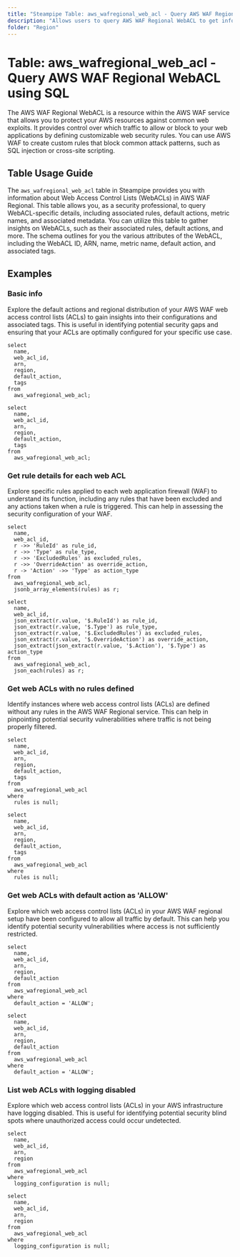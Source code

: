 ```yaml
---
title: "Steampipe Table: aws_wafregional_web_acl - Query AWS WAF Regional WebACL using SQL"
description: "Allows users to query AWS WAF Regional WebACL to get information about AWS WAF Regional WebACLs."
folder: "Region"
---
```


# Table: aws_wafregional_web_acl - Query AWS WAF Regional WebACL using SQL

The AWS WAF Regional WebACL is a resource within the AWS WAF service that allows you to protect your AWS resources against common web exploits. It provides control over which traffic to allow or block to your web applications by defining customizable web security rules. You can use AWS WAF to create custom rules that block common attack patterns, such as SQL injection or cross-site scripting.

## Table Usage Guide

The `aws_wafregional_web_acl` table in Steampipe provides you with information about Web Access Control Lists (WebACLs) in AWS WAF Regional. This table allows you, as a security professional, to query WebACL-specific details, including associated rules, default actions, metric names, and associated metadata. You can utilize this table to gather insights on WebACLs, such as their associated rules, default actions, and more. The schema outlines for you the various attributes of the WebACL, including the WebACL ID, ARN, name, metric name, default action, and associated tags.

## Examples

### Basic info
Explore the default actions and regional distribution of your AWS WAF web access control lists (ACLs) to gain insights into their configurations and associated tags. This is useful in identifying potential security gaps and ensuring that your ACLs are optimally configured for your specific use case.

```sql+postgres
select
  name,
  web_acl_id,
  arn,
  region,
  default_action,
  tags
from
  aws_wafregional_web_acl;
```

```sql+sqlite
select
  name,
  web_acl_id,
  arn,
  region,
  default_action,
  tags
from
  aws_wafregional_web_acl;
```

### Get rule details for each web ACL
Explore specific rules applied to each web application firewall (WAF) to understand its function, including any rules that have been excluded and any actions taken when a rule is triggered. This can help in assessing the security configuration of your WAF.

```sql+postgres
select
  name,
  web_acl_id,
  r ->> 'RuleId' as rule_id,
  r ->> 'Type' as rule_type,
  r ->> 'ExcludedRules' as excluded_rules,
  r ->> 'OverrideAction' as override_action,
  r -> 'Action' ->> 'Type' as action_type
from
  aws_wafregional_web_acl,
  jsonb_array_elements(rules) as r;
```

```sql+sqlite
select
  name,
  web_acl_id,
  json_extract(r.value, '$.RuleId') as rule_id,
  json_extract(r.value, '$.Type') as rule_type,
  json_extract(r.value, '$.ExcludedRules') as excluded_rules,
  json_extract(r.value, '$.OverrideAction') as override_action,
  json_extract(json_extract(r.value, '$.Action'), '$.Type') as action_type
from
  aws_wafregional_web_acl,
  json_each(rules) as r;
```

### Get web ACLs with no rules defined
Identify instances where web access control lists (ACLs) are defined without any rules in the AWS WAF Regional service. This can help in pinpointing potential security vulnerabilities where traffic is not being properly filtered.

```sql+postgres
select
  name,
  web_acl_id,
  arn,
  region,
  default_action,
  tags
from
  aws_wafregional_web_acl
where
  rules is null;
```

```sql+sqlite
select
  name,
  web_acl_id,
  arn,
  region,
  default_action,
  tags
from
  aws_wafregional_web_acl
where
  rules is null;
```

### Get web ACLs with default action as 'ALLOW'
Explore which web access control lists (ACLs) in your AWS WAF regional setup have been configured to allow all traffic by default. This can help you identify potential security vulnerabilities where access is not sufficiently restricted.

```sql+postgres
select
  name,
  web_acl_id,
  arn,
  region,
  default_action
from
  aws_wafregional_web_acl
where
  default_action = 'ALLOW';
```

```sql+sqlite
select
  name,
  web_acl_id,
  arn,
  region,
  default_action
from
  aws_wafregional_web_acl
where
  default_action = 'ALLOW';
```

### List web ACLs with logging disabled
Explore which web access control lists (ACLs) in your AWS infrastructure have logging disabled. This is useful for identifying potential security blind spots where unauthorized access could occur undetected.

```sql+postgres
select
  name,
  web_acl_id,
  arn,
  region
from
  aws_wafregional_web_acl
where
  logging_configuration is null;
```

```sql+sqlite
select
  name,
  web_acl_id,
  arn,
  region
from
  aws_wafregional_web_acl
where
  logging_configuration is null;
```